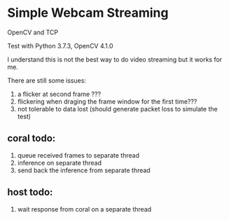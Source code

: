 # Simple Webcam Streaming

OpenCV and TCP

Test with Python 3.7.3, OpenCV 4.1.0

I understand this is not the best way to do video streaming but it works for me.

There are still some issues:

1. a flicker at second frame ???
2. flickering when draging the frame window for the first time???
3. not tolerable to data lost (should generate packet loss to simulate the test)

## coral todo:
1. queue received frames to separate thread
2. inference on separate thread
3. send back the inference from separate thread

## host todo:
1. wait response from coral on a separate thread
